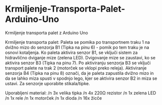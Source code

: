# Krmiljenje-Transporta-Palet-Arduino-Uno
Krmiljenje transporta palet z Arduino Uno

Krmiljenje transporta palet: Paleta se pomika po transportnem traku 1 na dvižno mizo do senzorja B1 (Tipka na pinu 6) - pomik po tem traku je na osnovi kotaljenja. Ko paleta aktivira senzor B1, se vključi sistem za hidravlično dviganje mize (zelena LED). Dvigovanje mize se zaustavi, ko se aktivira senzor B3 (Tipka na pinu 7). Po aktiviranju senzorja B3 se vključi transport palete na trak 2 (motorček se vklopi preko releja). Aktiviranje senzorja B4 (Tipka na pinu 8) označi, da je paleta zapustila dvižno mizo in da se lahko miza spusti v spodnjo lego, kjer se aktivira senzor B2 in miza se ustavi. Za senzorje uporabite stikala/tipke.

Uporabljeni material:
/n 3x velika tipka
/n 4x 220Ω rezistor
/n 1x zelena LED
/n 1x rele
/n 1x motorček
/n 1x dioda
/n 16x žicče
